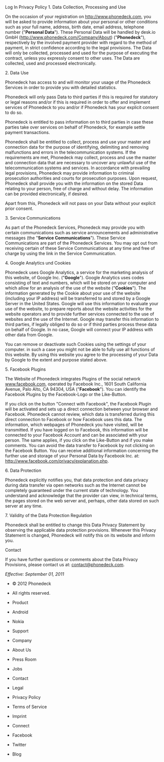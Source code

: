 Log In Privacy Policy 1. Data Collection, Processing and Use

On the occasion of your registration on http://www.phonedeck.com, you will be asked to provide information about your personal or other conditions such as your full name, address, birth date, email address, telephone number ("**Personal Data**"). These Personal Data will be handled by desk.io GmbH (http://www.phonedeck.com/Company/About) ("**Phonedeck**"), respectively by the involved payment provider with regard to the method of payment, in strict confidence according to the legal provisions. The Data will only be collected, processed and used for the purpose of executing the contract, unless you expressly consent to other uses. The Data are collected, used and processed electronically.

2\. Data Use

Phonedeck has access to and will monitor your usage of the Phonedeck Services in order to provide you with detailed statistics.  
  
Phonedeck will only pass Data to third parties if this is required for statutory or legal reasons and/or if this is required in order to offer and implement services of Phonedeck to you and/or if Phonedeck has your explicit consent to do so.  
  
Phonedeck is entitled to pass information on to third parties in case these parties take over services on behalf of Phonedeck, for example settle payment transactions.  
  
Phonedeck shall be entitled to collect, process and use your master and connection data for the purpose of identifying, delimiting and removing malfunctions and errors in the telecommunication systems. If the requirements are met, Phonedeck may collect, process and use the master and connection data that are necessary to uncover any unlawful use of the telecommunication systems and services. In accordance with prevailing legal provisions, Phonedeck may provide information to criminal prosecution authorities and courts for prosecution purposes. Upon request, Phonedeck shall provide you with the information on the stored Data relating to your person, free of charge and without delay. The information can be provided electronically, if desired.  
  
Apart from this, Phonedeck will not pass on your Data without your explicit prior consent.

3\. Service Communications

As part of the Phonedeck Services, Phonedeck may provide you with certain communications such as service announcements and administrative messages (the "**Service Communications**"). These Service Communications are part of the Phonedeck Services. You may opt out from receiving certain of these Service Communications at any time and free of charge by using the link in the Service Communication.

4\. Google Analytics und Cookies

Phonedeck uses Google Analytics, a service for the marketing analysis of this website, of Google Inc. ("**Google**"). Google Analytics uses codes consisting of text and numbers, which will be stored on your computer and which allow for an analysis of the use of the website ("**Cookies**"). The information generated by the Cookie about your use of the website (including your IP address) will be transferred to and stored by a Google Server in the United States. Google will use this information to evaluate your use of the website, to prepare reports about the website activities for the website operators and to provide further services connected to the use of websites and the use of the Internet. Google may transfer this information to third parties, if legally obliged to do so or if third parties process these data on behalf of Google. In no case, Google will connect your IP address with other data from Google.  
  
You can remove or deactivate such Cookies using the settings of your computer. in such a case you might not be able to fully use all functions of this website. By using this website you agree to the processing of your Data by Google to the extent and purpose stated above.

5\. Facebook Plugins

The Website of Phonedeck integrates Plugins of the social network www.facebook.com, operated by Facebook Inc., 1601 South California Avenue, Palo Alto, CA 94304, USA ("**Facebook**"). You can identify the Facebook Plugins by the Facebook-Logo or the Like-Button.  
  
If you click on the button "Connect with Facebook", the Facebook Plugin will be activated and sets up a direct connection between your browser and Facebook. Phonedeck cannot review, which data is transferred during this direct connection to Facebook or how Facebook uses this data. The information, which webpages of Phonedeck you have visited, will be transmitted. If you have logged on to Facebook, this information will be connected to your Facebook Account and can be associated with your person. The same applies, if you click on the Like-Button and if you make comments. You can avoid the data transfer to Facebook by not clicking on the Facebook Button. You can receive additional information concerning the further use and storage of your Personal Data by Facebook Inc. at: http://www.facebook.com/privacy/explanation.php.

6\. Data Protection

Phonedeck explicitly notifies you, that data protection and data privacy during data transfer via open networks such as the Internet cannot be completely guaranteed under the current state of technology. You understand and acknowledge that the provider can view, in technical terms, the pages stored on the web server and, perhaps, other data stored on such server at any time.

7\. Validity of the Data Protection Regulation

Phonedeck shall be entitled to change this Data Privacy Statement by observing the applicable data protection provisions. Whenever this Privacy Statement is changed, Phonedeck will notify this on its website and inform you.

Contact

If you have further questions or comments about the Data Privacy Provisions, please contact us at: contact@phonedeck.com.

_Effective: September 01, 2011_

*   © 2012 Phonedeck
*   All rights reserved.

*   Product
*   Android
*   Nokia
*   Support

*   Company
*   About Us
*   Press Room
*   Jobs
*   Contact

*   Legal
*   Privacy Policy
*   Terms of Service
*   Imprint

*   Connect
*   Facebook
*   Twitter
*   Blog